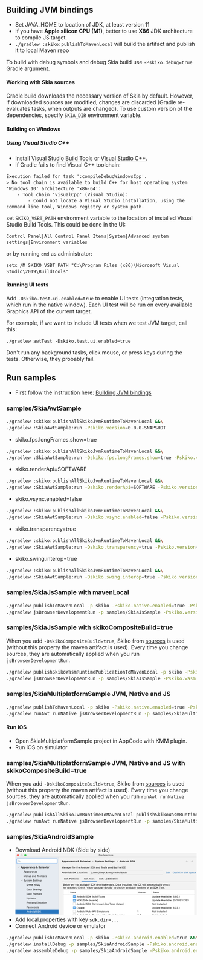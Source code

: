 ## Building JVM bindings

* Set JAVA_HOME to location of JDK, at least version 11
* If you have **Apple silicon CPU (M1)**, better to use **X86** JDK architecture to compile JS target.
* `./gradlew :skiko:publishToMavenLocal` will build the artifact and publish it to local Maven repo

To build with debug symbols and debug Skia build use `-Pskiko.debug=true` Gradle argument.

#### Working with Skia sources

Gradle build downloads the necessary version of Skia by default.
However, if downloaded sources are modified, changes are discarded (Gradle
re-evaluates tasks, when outputs are changed).
To use custom version of the dependencies, specify `SKIA_DIR` environment variable.

#### Building on Windows

##### Using Visual Studio C++
* Install [Visual Studio Build Tools](https://visualstudio.microsoft.com/visual-cpp-build-tools/) or
  [Visual Studio C++](https://visualstudio.microsoft.com/vs/features/cplusplus/).
* If Gradle fails to find Visual C++ toolchain:
```
Execution failed for task ':compileDebugWindowsCpp'.
> No tool chain is available to build C++ for host operating system 'Windows 10' architecture 'x86-64':
    - Tool chain 'visualCpp' (Visual Studio):
        - Could not locate a Visual Studio installation, using the command line tool, Windows registry or system path.
```
set `SKIKO_VSBT_PATH` environment variable to the location of installed Visual Studio Build Tools.
This could be done in the UI:
```
Control Panel|All Control Panel Items|System|Advanced system settings|Environment variables
```
or by running `cmd` as administrator:
```
setx /M SKIKO_VSBT_PATH "C:\Program Files (x86)\Microsoft Visual Studio\2019\BuildTools"
```

#### Running UI tests
Add `-Dskiko.test.ui.enabled=true` to enable UI tests (integration tests, which run in the native window). Each UI test will be run on every available Graphics API of the current target.

For example, if we want to include UI tests when we test JVM target, call this:
```
./gradlew awtTest -Dskiko.test.ui.enabled=true
```
Don't run any background tasks, click mouse, or press keys during the tests. Otherwise, they probably fail.

## Run samples
* First follow the instruction here: [Building JVM bindings](#building-jvm-bindings)
### samples/SkiaAwtSample
```bash
./gradlew :skiko:publishAllSkikoJvmRuntimeToMavenLocal &&\
./gradlew :SkiaAwtSample:run -Pskiko.version=0.0.0-SNAPSHOT
```
 - skiko.fps.longFrames.show=true
```bash
./gradlew :skiko:publishAllSkikoJvmRuntimeToMavenLocal &&\
./gradlew :SkiaAwtSample:run -Dskiko.fps.longFrames.show=true -Pskiko.version=0.0.0-SNAPSHOT
```
 - skiko.renderApi=SOFTWARE
```bash
./gradlew :skiko:publishAllSkikoJvmRuntimeToMavenLocal &&\
./gradlew :SkiaAwtSample:run -Dskiko.renderApi=SOFTWARE -Pskiko.version=0.0.0-SNAPSHOT
```
 - skiko.vsync.enabled=false
```bash
./gradlew :skiko:publishAllSkikoJvmRuntimeToMavenLocal &&\
./gradlew :SkiaAwtSample:run -Dskiko.vsync.enabled=false -Pskiko.version=0.0.0-SNAPSHOT
```
 - skiko.transparency=true
```bash
./gradlew :skiko:publishAllSkikoJvmRuntimeToMavenLocal &&\
./gradlew :SkiaAwtSample:run -Dskiko.transparency=true -Pskiko.version=0.0.0-SNAPSHOT
```
 - skiko.swing.interop=true
```bash
./gradlew :skiko:publishAllSkikoJvmRuntimeToMavenLocal &&\
./gradlew :SkiaAwtSample:run -Dskiko.swing.interop=true -Pskiko.version=0.0.0-SNAPSHOT
```

### samples/SkiaJsSample with mavenLocal
```bash
./gradlew publishToMavenLocal -p skiko -Pskiko.native.enabled=true -Pskiko.wasm.enabled=true &&\
./gradlew jsBrowserDevelopmentRun -p samples/SkiaJsSample -Pskiko.version=0.0.0-SNAPSHOT
```

### samples/SkiaJsSample with skikoCompositeBuild=true
When you add `-DskikoCompositeBuild=true`, Skiko from [sources](https://github.com/JetBrains/skiko/tree/master/skiko) is
used (without this property the maven artifact is used).
Every time you change sources, they are automatically applied when you run `jsBrowserDevelopmentRun`.

```bash
./gradlew publishSkikoWasmRuntimePublicationToMavenLocal -p skiko -Pskiko.native.enabled=true -Pskiko.wasm.enabled=true &&\
./gradlew jsBrowserDevelopmentRun -p samples/SkiaJsSample -Pskiko.wasm.enabled=true -DskikoCompositeBuild=true -Pskiko.version=0.0.0-SNAPSHOT
```

### samples/SkiaMultiplatformSample JVM, Native and JS 
```bash
./gradlew publishToMavenLocal -p skiko -Pskiko.native.enabled=true -Pskiko.wasm.enabled=true &&\
./gradlew runAwt runNative jsBrowserDevelopmentRun -p samples/SkiaMultiplatformSample -Pskiko.version=0.0.0-SNAPSHOT
```
#### Run iOS
- Open SkiaMultiplatformSample project in AppCode with KMM plugin.
- Run iOS on simulator

### samples/SkiaMultiplatformSample JVM, Native and JS with skikoCompositeBuild=true
When you add `-DskikoCompositeBuild=true`, Skiko from [sources](https://github.com/JetBrains/skiko/tree/master/skiko) is
used (without this property the maven artifact is used).
Every time you change sources, they are automatically applied when you run `runAwt runNative jsBrowserDevelopmentRun`.
   
```bash
./gradlew publishAllSkikoJvmRuntimeToMavenLocal publishSkikoWasmRuntimePublicationToMavenLocal -p skiko -Pskiko.native.enabled=true -Pskiko.wasm.enabled=true &&\
./gradlew runAwt runNative jsBrowserDevelopmentRun -p samples/SkiaMultiplatformSample -Pskiko.native.enabled=true -Pskiko.wasm.enabled=true -DskikoCompositeBuild=true -Pskiko.version=0.0.0-SNAPSHOT
```

### samples/SkiaAndroidSample
 - Download Android NDK (Side by side)  
![install-android-ndk.png](install-android-ndk.png)
 - Add local.properties with key `sdk.dir=...`
 - Connect Android device or emulator
```bash
./gradlew publishToMavenLocal -p skiko -Pskiko.android.enabled=true &&\
./gradlew installDebug -p samples/SkiaAndroidSample -Pskiko.android.enabled=true -Pskiko.version=0.0.0-SNAPSHOT ||\
./gradlew assembleDebug -p samples/SkiaAndroidSample -Pskiko.android.enabled=true -Pskiko.version=0.0.0-SNAPSHOT
```
